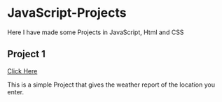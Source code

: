 # JavaScript-Projects
Here I have made some Projects in JavaScript, Html and CSS


## Project 1
[Click Here](https://stackblitz.com/edit/stackblitz-starters-vp9qssxl?file=index.html)

This is a simple Project that gives the weather report of the location you enter.


